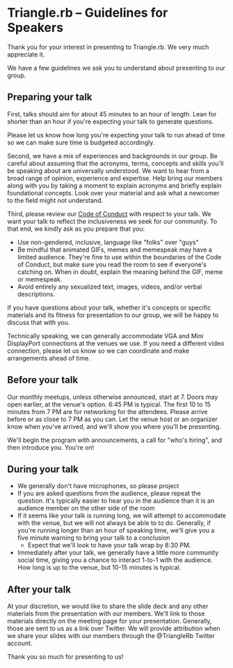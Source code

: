 # Triangle.rb – Guidelines for Speakers

Thank you for your interest in presenting to Triangle.rb. We very much
appreciate it.

We have a few guidelines we ask you to understand about presenting to our group.

## Preparing your talk

First, talks should aim for about 45 minutes to an hour of length. Lean for
shorter than an hour if you're expecting your talk to generate questions.

Please let us know how long you're expecting your talk to run ahead of time so
we can make sure time is budgeted accordingly.

Second, we have a mix of experiences and backgrounds in our group. Be careful
about assuming that the acronyms, terms, concepts and skills you'll be speaking
about are universally understood. We want to hear from a broad range of opinion,
experience and expertise. Help bring our members along with you by taking a
moment to explain acronyms and briefly explain foundational concepts. Look over
your material and ask what a newcomer to the field might not understand.

Third, please review our [Code of Conduct][conduct] with respect to your talk.
We want your talk to reflect the inclusiveness we seek for our community. To
that end, we kindly ask as you prepare that you:

* Use non-gendered, inclusive, language like "folks" over "guys"
* Be mindful that animated GIFs, memes and memespeak may have a limited
  audience. They're fine to use within the boundaries of the Code of Conduct,
  but make sure you read the room to see if everyone's catching on. When in
  doubt, explain the meaning behind the GIF, meme or memespeak.
* Avoid entirely any sexualized text, images, videos, and/or verbal
  descriptions.

If you have questions about your talk, whether it's concepts or specific
materials and its fitness for presentation to our group, we will be happy to
discuss that with you.

Technically speaking, we can generally accommodate VGA and Mini DisplayPort
connections at the venues we use. If you need a different video connection,
please let us know so we can coordinate and make arrangements ahead of time.

[conduct]: code-of-conduct.md

## Before your talk

Our monthly meetups, unless otherwise announced, start at 7. Doors may open
earlier, at the venue's option. 6:45 PM is typical. The first 10 to 15
minutes from 7 PM are for networking for the attendees. Please arrive before or
as close to 7 PM as you can. Let the venue host or an organizer know when you've
arrived, and we'll show you where you'll be presenting.

We'll begin the program with announcements, a call for "who's hiring", and then
introduce you. You're on!

## During your talk

* We generally don't have microphones, so please project
* If you are asked questions from the audience, please repeat the question. It's
  typically easier to hear you in the audience than it is an audience member on
  the other side of the room
* If it seems like your talk is running long, we will attempt to accommodate
  with the venue, but we will not always be able to to do. Generally, if you're
  running longer than an hour of speaking time, we'll give you a five minute
  warning to bring your talk to a conclusion
  * Expect that we'll look to have your talk wrap by 8:30 PM.
* Immediately after your talk, we generally have a little more community social
  time, giving you a chance to interact 1-to-1 with the audience. How long is up
  to the venue, but 10-15 minutes is typical.

## After your talk

At your discretion, we would like to share the slide deck and any other
materials from the presentation with our members. We'll link to those materials
directly on the meeting page for your presentation. Generally, those are sent to
us as a link over Twitter. We will provide attribution when we share your slides
with our members through the @TriangleRb Twitter account.

Thank you so much for presenting to us!
